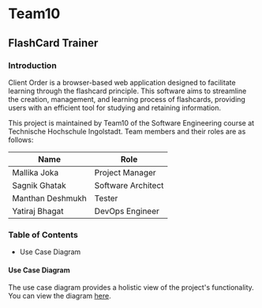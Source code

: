# Team10

## FlashCard Trainer

### Introduction
Client Order is a browser-based web application designed to facilitate learning through the flashcard principle. This software aims to streamline the creation, management, and learning process of flashcards, providing users with an efficient tool for studying and retaining information.

This project is maintained by Team10 of the Software Engineering course at Technische Hochschule Ingolstadt. Team members and their roles are as follows:

| Name             | Role                |
|------------------|---------------------|
| Mallika Joka     | Project Manager     |
| Sagnik Ghatak    | Software Architect  |
| Manthan Deshmukh | Tester              |
| Yatiraj Bhagat   | DevOps Engineer     |

### Table of Contents
- Use Case Diagram

#### Use Case Diagram
The use case diagram provides a holistic view of the project's functionality. You can view the diagram [here](FlashCard_Trainer_UseCaseDiagram.png).



